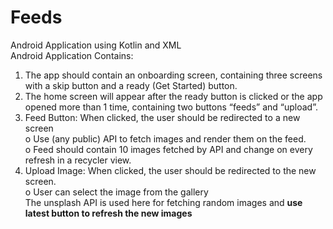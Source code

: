 # Feeds
Android Application using Kotlin and XML<br>
Android Application Contains:
1. The app should contain an onboarding screen, containing three screens with a skip button and a
   ready (Get Started) button.<br>
2. The home screen will appear after the ready button is clicked or the app opened more than 1
   time, containing two buttons “feeds” and “upload”.<br>
3. Feed Button: When clicked, the user should be redirected to a new screen<br>
<t>o Use (any public) API to fetch images and render them on the feed.<br>
<t>o Feed should contain 10 images fetched by API and change on every refresh in a recycler view.<br>
4. Upload Image: When clicked, the user should be redirected to the new screen.<br>
<t>o User can select the image from the gallery<br>
The unsplash API is used here for fetching random images and <strong>use latest button to refresh the new images</strong>

